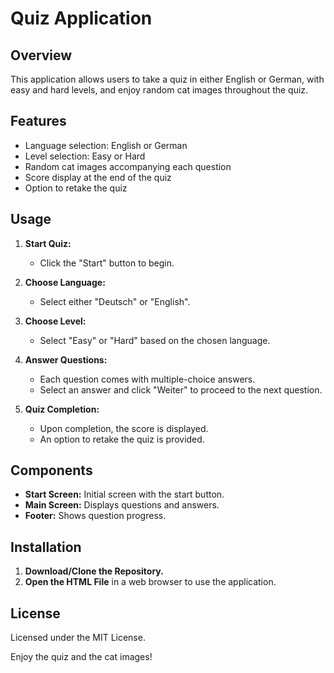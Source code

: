 
# Quiz Application

## Overview
This application allows users to take a quiz in either English or German, with easy and hard levels, and enjoy random cat images throughout the quiz.

## Features
- Language selection: English or German
- Level selection: Easy or Hard
- Random cat images accompanying each question
- Score display at the end of the quiz
- Option to retake the quiz

## Usage
1. **Start Quiz:**
   - Click the "Start" button to begin.

2. **Choose Language:**
   - Select either "Deutsch" or "English".

3. **Choose Level:**
   - Select "Easy" or "Hard" based on the chosen language.

4. **Answer Questions:**
   - Each question comes with multiple-choice answers.
   - Select an answer and click "Weiter" to proceed to the next question.

5. **Quiz Completion:**
   - Upon completion, the score is displayed.
   - An option to retake the quiz is provided.

## Components
- **Start Screen:** Initial screen with the start button.
- **Main Screen:** Displays questions and answers.
- **Footer:** Shows question progress.

## Installation
1. **Download/Clone the Repository.**
2. **Open the HTML File** in a web browser to use the application.

## License
Licensed under the MIT License.

Enjoy the quiz and the cat images!
